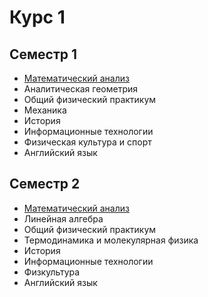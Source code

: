 # Курс 1

## Семестр 1

- [Математический анализ](<Математический анализ>)
- Аналитическая геометрия
- Общий физический практикум
- Механика
- История
- Информационные технологии
- Физическая культура и спорт
- Английский язык

## Семестр 2

- [Математический анализ](<Математический анализ/index.md>)
- Линейная алгебра
- Общий физический практикум
- Термодинамика и молекулярная физика
- История
- Информационные технологии
- Физкультура
- Английский язык
